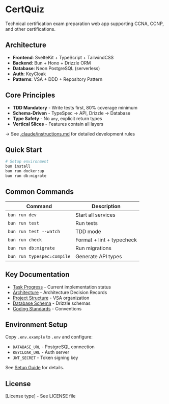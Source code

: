 # CertQuiz

Technical certification exam preparation web app supporting CCNA, CCNP, and other certifications.

## Architecture

- **Frontend**: SvelteKit + TypeScript + TailwindCSS
- **Backend**: Bun + Hono + Drizzle ORM
- **Database**: Neon PostgreSQL (serverless)
- **Auth**: KeyCloak
- **Patterns**: VSA + DDD + Repository Pattern

## Core Principles

- **TDD Mandatory** - Write tests first, 80% coverage minimum
- **Schema-Driven** - TypeSpec → API, Drizzle → Database
- **Type Safety** - No `any`, explicit return types
- **Vertical Slices** - Features contain all layers

→ See [.claude/instructions.md](.claude/instructions.md) for detailed development rules

## Quick Start

```bash
# Setup environment
bun install
bun run docker:up
bun run db:migrate
```

## Common Commands

| Command | Description |
|---------|-------------|
| `bun run dev` | Start all services |
| `bun run test` | Run tests |
| `bun run test --watch` | TDD mode |
| `bun run check` | Format + lint + typecheck |
| `bun run db:migrate` | Run migrations |
| `bun run typespec:compile` | Generate API types |

## Key Documentation

- [Task Progress](docs/task-list.md) - Current implementation status
- [Architecture](docs/adr/) - Architecture Decision Records
- [Project Structure](docs/project-structure.md) - VSA organization  
- [Database Schema](docs/database-schema-v2.md) - Drizzle schemas
- [Coding Standards](docs/coding-standards.md) - Conventions

## Environment Setup

Copy `.env.example` to `.env` and configure:
- `DATABASE_URL` - PostgreSQL connection
- `KEYCLOAK_URL` - Auth server
- `JWT_SECRET` - Token signing key

See [Setup Guide](docs/project-setup.md) for details.

## License

[License type] - See LICENSE file